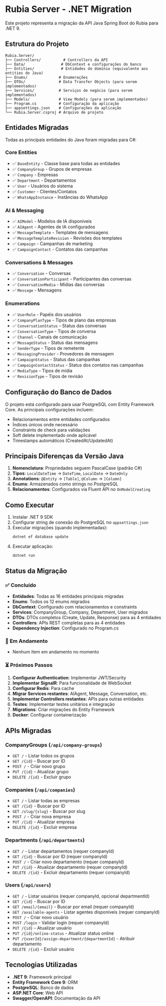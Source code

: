 # Rubia Server - .NET Migration

Este projeto representa a migração da API Java Spring Boot do Rubia para .NET 9.

## Estrutura do Projeto

```
Rubia.Server/
├── Controllers/          # Controllers da API
├── Data/                # DbContext e configurações do banco
├── Entities/            # Entidades do domínio (equivalente aos entities do Java)
├── Enums/              # Enumerações
├── DTOs/               # Data Transfer Objects (para serem implementados)
├── Services/           # Serviços de negócio (para serem implementados)
├── Models/             # View Models (para serem implementados)
├── Program.cs          # Configuração da aplicação
├── appsettings.json    # Configurações da aplicação
└── Rubia.Server.csproj # Arquivo de projeto
```

## Entidades Migradas

Todas as principais entidades do Java foram migradas para C#:

### Core Entities
- ✅ `BaseEntity` - Classe base para todas as entidades
- ✅ `CompanyGroup` - Grupos de empresas
- ✅ `Company` - Empresas
- ✅ `Department` - Departamentos
- ✅ `User` - Usuários do sistema
- ✅ `Customer` - Clientes/Contatos
- ✅ `WhatsAppInstance` - Instâncias do WhatsApp

### AI & Messaging
- ✅ `AIModel` - Modelos de IA disponíveis
- ✅ `AIAgent` - Agentes de IA configurados
- ✅ `MessageTemplate` - Templates de mensagens
- ✅ `MessageTemplateRevision` - Revisões dos templates
- ✅ `Campaign` - Campanhas de marketing
- ✅ `CampaignContact` - Contatos das campanhas

### Conversations & Messages
- ✅ `Conversation` - Conversas
- ✅ `ConversationParticipant` - Participantes das conversas
- ✅ `ConversationMedia` - Mídias das conversas
- ✅ `Message` - Mensagens

### Enumerations
- ✅ `UserRole` - Papéis dos usuários
- ✅ `CompanyPlanType` - Tipos de plano das empresas
- ✅ `ConversationStatus` - Status das conversas
- ✅ `ConversationType` - Tipos de conversa
- ✅ `Channel` - Canais de comunicação
- ✅ `MessageStatus` - Status das mensagens
- ✅ `SenderType` - Tipos de remetente
- ✅ `MessagingProvider` - Provedores de mensagem
- ✅ `CampaignStatus` - Status das campanhas
- ✅ `CampaignContactStatus` - Status dos contatos nas campanhas
- ✅ `MediaType` - Tipos de mídia
- ✅ `RevisionType` - Tipos de revisão

## Configuração do Banco de Dados

O projeto está configurado para usar PostgreSQL com Entity Framework Core. As principais configurações incluem:

- Relacionamentos entre entidades configurados
- Índices únicos onde necessário
- Constraints de check para validações
- Soft delete implementado onde aplicável
- Timestamps automáticos (CreatedAt/UpdatedAt)

## Principais Diferenças da Versão Java

1. **Nomenclatura**: Propriedades seguem PascalCase (padrão C#)
2. **Tipos**: `LocalDateTime` → `DateTime`, `LocalDate` → `DateOnly`
3. **Annotations**: `@Entity` → `[Table]`, `@Column` → `[Column]`
4. **Enums**: Armazenados como strings no PostgreSQL
5. **Relacionamentos**: Configurados via Fluent API no `OnModelCreating`

## Como Executar

1. Instalar .NET 9 SDK
2. Configurar string de conexão do PostgreSQL no `appsettings.json`
3. Executar migrações (quando implementadas):
   ```bash
   dotnet ef database update
   ```
4. Executar aplicação:
   ```bash
   dotnet run
   ```

## Status da Migração

### ✅ Concluído
- **Entidades**: Todas as 16 entidades principais migradas
- **Enums**: Todos os 12 enums migrados
- **DbContext**: Configurado com relacionamentos e constraints
- **Services**: CompanyGroup, Company, Department, User migrados
- **DTOs**: DTOs completos (Create, Update, Response) para as 4 entidades
- **Controllers**: APIs REST completas para as 4 entidades
- **Dependency Injection**: Configurado no Program.cs

### 🔄 Em Andamento
- Nenhum item em andamento no momento

### ⏳ Próximos Passos
1. **Configurar Authentication**: Implementar JWT/Security
2. **Implementar SignalR**: Para funcionalidade de WebSocket
3. **Configurar Redis**: Para cache
4. **Migrar Services restantes**: AIAgent, Message, Conversation, etc.
5. **Implementar Controllers restantes**: APIs para outras entidades
6. **Testes**: Implementar testes unitários e integração
7. **Migrations**: Criar migrações do Entity Framework
8. **Docker**: Configurar containerização

## APIs Migradas

### CompanyGroups (`/api/company-groups`)
- `GET /` - Listar todos os grupos
- `GET /{id}` - Buscar por ID
- `POST /` - Criar novo grupo
- `PUT /{id}` - Atualizar grupo
- `DELETE /{id}` - Excluir grupo

### Companies (`/api/companies`)
- `GET /` - Listar todas as empresas
- `GET /{id}` - Buscar por ID
- `GET /slug/{slug}` - Buscar por slug
- `POST /` - Criar nova empresa
- `PUT /{id}` - Atualizar empresa
- `DELETE /{id}` - Excluir empresa

### Departments (`/api/departments`)
- `GET /` - Listar departamentos (requer companyId)
- `GET /{id}` - Buscar por ID (requer companyId)
- `POST /` - Criar novo departamento (requer companyId)
- `PUT /{id}` - Atualizar departamento (requer companyId)
- `DELETE /{id}` - Excluir departamento (requer companyId)

### Users (`/api/users`)
- `GET /` - Listar usuários (requer companyId, opcional departmentId)
- `GET /{id}` - Buscar por ID
- `GET /email/{email}` - Buscar por email (requer companyId)
- `GET /available-agents` - Listar agentes disponíveis (requer companyId)
- `POST /` - Criar novo usuário
- `POST /login` - Validar login (requer companyId)
- `PUT /{id}` - Atualizar usuário
- `PUT /{id}/online-status` - Atualizar status online
- `PUT /{userId}/assign-department/{departmentId}` - Atribuir departamento
- `DELETE /{id}` - Excluir usuário

## Tecnologias Utilizadas

- **.NET 9**: Framework principal
- **Entity Framework Core 9**: ORM
- **PostgreSQL**: Banco de dados
- **ASP.NET Core**: Web API
- **Swagger/OpenAPI**: Documentação da API